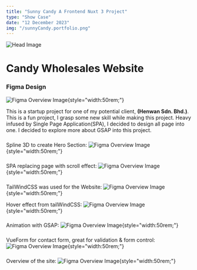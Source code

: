 ```yaml
---
title: "Sunny Candy A Frontend Nuxt 3 Project"
type: "Show Case"
date: "12 December 2023"
img: "/sunnyCandy.portfolio.png"
---
```


![Head Image](/sunnyCandy/sunnyCandy.portfolio.png)

# Candy Wholesales Website

### Figma Design

![Figma Overview Image](/sunnyCandy/figmaImageOverview.png){style="width:50rem;"}

This is a startup project for one of my potential client, <b>(Henwan Sdn. Bhd.)</b>. 
This is a fun project, I grasp some new skill while making this project. Heavy infused by 
Single Page Application(SPA), I decided to design all page into one. I decided to explore more about GSAP into this project.

###
Spline 3D to create Hero Section:
![Figma Overview Image](/sunnyCandy/1.spline3d.gif){style="width:50rem;"}

###
SPA replacing page with scroll effect:
![Figma Overview Image](/sunnyCandy/2.SPAScrollToID.gif){style="width:50rem;"}

###
TailWindCSS was used for the Website:
![Figma Overview Image](/sunnyCandy/tailwindcss.png){style="width:50rem;"}

Hover effect from tailWindCSS:
![Figma Overview Image](/sunnyCandy/3.tailwindcss.gif){style="width:50rem;"}

###
Animation with GSAP:
![Figma Overview Image](/sunnyCandy/4.gsapScrollTriggle.gif){style="width:50rem;"}
###
VueForm for contact form, great for validation & form control:
![Figma Overview Image](/sunnyCandy/5.vueForm.gif){style="width:50rem;"}
###
Overview of the site:
![Figma Overview Image](/sunnyCandy/siteView.png){style="width:50rem;"}